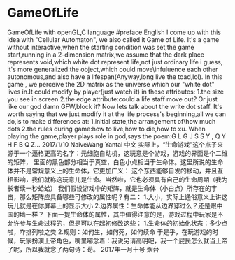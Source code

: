 # GameOfLife
GameOfLife with openGL,C language
#preface
        English
I come up with this idea with "Cellular Automaton", we also called it Game of Life.
It's a game without interactive,when the starting condition was set,the game start,running in a 2-dimension matrix,we assume that
the dark place represents void,which white dot represent life,not just ordinary life i guess,
it's more generalized:the object,which could move\infuluence each other autonomous,and also have
a lifespan(Anyway,long live the toad,lol).
In this game , we perceive the 2D matrix as the universe which our "white dot" lives in.It could modify by player(just watch it)
in these attributes:
1.the size you see in screen
2.the edge attribute:could a life staff move out? Or just like our god damn GFW,block it?
Now lets talk about the write dot staff.
It's worth saying that we just modify it at the life process's beginning,all we can do,is to make differences at:
1.initial state,the arrangement of\how much dots
2.the rules during game:how to live,how to die,how to xu.
When playing the game,player plays role in god,says the poem:G L G J S S Y , Q Y H F B Q Z...
2017/1/10 NaiveWang Yantai
        中文
实际上，“生命游戏”这个点子来源于一个逼格更高的名字：元细胞自动机，这玩意是个游戏，游戏的界面是个二维的矩阵，
里面的黑色部分相当于真空，白色小点相当于生命体。这里所说的生命体并不是常规意义上的生命体，它更加广义：
这个东西能够自发的移动，并且互相影响，我们就称这玩意儿是生命。当然啦，它也必须具有自己的生命周期（我为长者续一秒蛤蛤）
我们假设游戏中的矩阵，就是生命体（小白点）所存在的宇宙，那么矩阵应具备哪些可修改的属性呢？有二：
1.大小，实际上通俗意义上讲这玩儿就是在你屏幕上的显示大小
2.边界属性：生命体能从边界穿过么？还是跟中国的墙一样？
下面一提生命体的属性，其中值得注意的是，游戏过程中玩家是不允许参与生命过程的，但是可以在起初修改这些：
1.生命体的初始化状态：多少点啦，咋排列啦之类
2.规则：如何生，如何死，如何续命
于是乎，在玩游戏的时候，玩家扮演上帝角色，嘴里嘟念着：我说另请高明吧，我一个屁民怎么就当上帝了呢，所以我就念了两句诗：苟。
2017年一月十号 烟台
